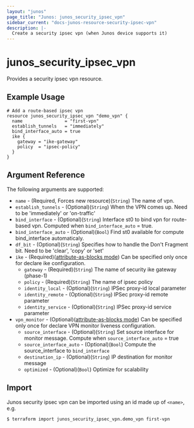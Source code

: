 ```yaml
---
layout: "junos"
page_title: "Junos: junos_security_ipsec_vpn"
sidebar_current: "docs-junos-resource-security-ipsec-vpn"
description: |-
  Create a security ipsec vpn (when Junos device supports it)
---
```


# junos_security_ipsec_vpn

Provides a security ipsec vpn resource.

## Example Usage

```hcl
# Add a route-based ipsec vpn
resource junos_security_ipsec_vpn "demo_vpn" {
  name                = "first-vpn"
  establish_tunnels   = "immediately"
  bind_interface_auto = true
  ike {
    gateway = "ike-gateway"
    policy  = "ipsec-policy"
  }
}
```

## Argument Reference

The following arguments are supported:

* `name` - (Required, Forces new resource)(`String`) The name of vpn.
* `establish_tunnels` - (Optional)(`String`) When the VPN comes up. Need to be 'immediately' or 'on-traffic'
* `bind_interface` - (Optional)(`String`) Interface st0 to bind vpn for route-based vpn. Computed when `bind_interface_auto` = true.
* `bind_interface_auto` - (Optional)(`Bool`) Find st0 available for compute bind_interface automaticaly.
* `df_bit` - (Optional)(`String`) Specifies how to handle the Don't Fragment bit. Need to be 'clear', 'copy' or 'set'
* `ike` - (Required)([attribute-as-blocks mode](https://www.terraform.io/docs/configuration/attr-as-blocks.html)) Can be specified only once for declare ike configuration.
  * `gateway` - (Required)(`String`) The name of security ike gateway (phase-1)
  * `policy` - (Required)(`String`) The name of ipsec policy
  * `identity_local` - (Optional)(`String`) IPSec proxy-id local parameter
  * `identity_remote` - (Optional)(`String`) IPSec proxy-id remote parameter
  * `identity_service` - (Optional)(`String`) IPSec proxy-id service parameter
* `vpn_monitor` - (Optional)([attribute-as-blocks mode](https://www.terraform.io/docs/configuration/attr-as-blocks.html)) Can be specified only once for declare VPN monitor liveness configuration.
  * `source_interface` - (Optional)(`String`) Set source interface for monitor message. Compute when `source_interface_auto` = true
  * `source_interface_auto` - (Optional)(`Bool`) Compute the source_interface to `bind_interface`
  * `destination_ip` - (Optional)(`String`) IP destination for monitor message
  * `optimized` - (Optional)(`Bool`) Optimize for scalability

## Import

Junos security ipsec vpn can be imported using an id made up of `<name>`, e.g.

```
$ terraform import junos_security_ipsec_vpn.demo_vpn first-vpn
```
